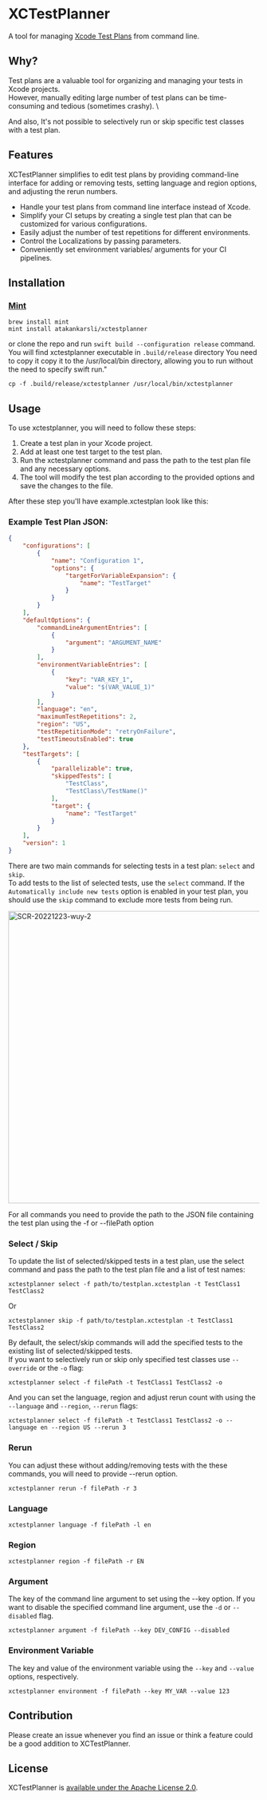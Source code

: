# XCTestPlanner
A tool for managing [Xcode Test Plans](https://medium.com/trendyol-tech/get-the-most-out-of-ui-tests-with-xcode-test-plans-d089a2252ba2) from command line.

## Why?
Test plans are a valuable tool for organizing and managing your tests in Xcode projects. \
However, manually editing large number of test plans can be time-consuming and tedious (sometimes crashy). \

And also, It's not possible to selectively run or skip specific test classes with a test plan.


## Features
XCTestPlanner simplifies to edit test plans by providing command-line interface for adding or removing tests, setting language and region options, and adjusting the rerun numbers.

- Handle your test plans from command line interface instead of Xcode.
- Simplify your CI setups by creating a single test plan that can be customized for various configurations.
- Easily adjust the number of test repetitions for different environments.
- Control the Localizations by passing parameters.
- Conveniently set environment variables/ arguments for your CI pipelines.


## Installation
### [Mint](https://github.com/yonaskolb/mint)
```
brew install mint
mint install atakankarsli/xctestplanner
```
or clone the repo and run `swift build --configuration release` command. You will find xctestplanner executable in `.build/release` directory
You need to copy it copy it to the /usr/local/bin directory, allowing you to run without the need to specify swift run."
```
cp -f .build/release/xctestplanner /usr/local/bin/xctestplanner
```

## Usage
To use xctestplanner, you will need to follow these steps:

1. Create a test plan in your Xcode project.
2. Add at least one test target to the test plan.
3. Run the xctestplanner command and pass the path to the test plan file and any necessary options.
4. The tool will modify the test plan according to the provided options and save the changes to the file.

After these step you'll have example.xctestplan look like this:

### Example Test Plan JSON:
```json
{
    "configurations": [
        {
            "name": "Configuration 1",
            "options": {
                "targetForVariableExpansion": {
                    "name": "TestTarget"
                }
            }
        }
    ],
    "defaultOptions": {
        "commandLineArgumentEntries": [
            {
                "argument": "ARGUMENT_NAME"
            }
        ],
        "environmentVariableEntries": [
            {
                "key": "VAR_KEY_1",
                "value": "$(VAR_VALUE_1)"
            }
        ],
        "language": "en",
        "maximumTestRepetitions": 2,
        "region": "US",
        "testRepetitionMode": "retryOnFailure",
        "testTimeoutsEnabled": true
    },
    "testTargets": [
        {
            "parallelizable": true,
            "skippedTests": [
                "TestClass",
                "TestClass\/TestName()"
            ],
            "target": {
                "name": "TestTarget"
            }
        }
    ],
    "version": 1
}
```

There are two main commands for selecting tests in a test plan: `select` and `skip`. \
To add tests to the list of selected tests, use the `select` command. If the `Automatically include new tests` option is enabled in your test plan, you should use the `skip` command to exclude more tests from being run. 

<img width="585" alt="SCR-20221223-wuy-2" src="https://user-images.githubusercontent.com/10248517/209411298-ebda2283-d5d2-4e7c-9ec0-fe971173d0b1.png">

For all commands you need to provide the path to the JSON file containing the test plan using the -f or --filePath option

### Select / Skip
To update the list of selected/skipped tests in a test plan, use the select command and pass the path to the test plan file and a list of test names:

```
xctestplanner select -f path/to/testplan.xctestplan -t TestClass1 TestClass2
```
Or
```
xctestplanner skip -f path/to/testplan.xctestplan -t TestClass1 TestClass2
```

By default, the select/skip commands will add the specified tests to the existing list of selected/skipped tests. \
If you want to selectively run or skip only specified test classes use `--override` or the `-o` flag:
```
xctestplanner select -f filePath -t TestClass1 TestClass2 -o
```

And you can set the language, region and adjust rerun count with using the `--language` and `--region`, `--rerun` flags:

```
xctestplanner select -f filePath -t TestClass1 TestClass2 -o --language en --region US --rerun 3
```

### Rerun
You can adjust these without adding/removing tests with the these commands, you will need to provide --rerun option.

```
xctestplanner rerun -f filePath -r 3
```

### Language
```
xctestplanner language -f filePath -l en
```

### Region
```
xctestplanner region -f filePath -r EN
```

### Argument
The key of the command line argument to set using the --key option. If you want to disable the specified command line argument, use the `-d` or `--disabled` flag.

```
xctestplanner argument -f filePath --key DEV_CONFIG --disabled
```

### Environment Variable
The key and value of the environment variable using the `--key` and `--value` options, respectively.

```
xctestplanner environment -f filePath --key MY_VAR --value 123
```


## Contribution

Please create an issue whenever you find an issue or think a feature could be a good addition to XCTestPlanner. 

## License

XCTestPlanner is [available under the Apache License 2.0](https://github.com/atakankarsli/xctestplanner/blob/main/LICENSE).
